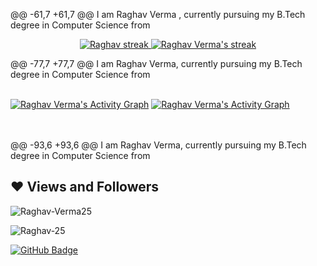 @@ -61,7 +61,7 @@ I am Raghav Verma ,  currently pursuing my B.Tech degree in Computer Science from

<p align="center">
    <a href="https://github.com/Raghav-51/github-readme-streak-stats">
        <img title="🔥 Get streak stats for your profile at git.io/streak-stats" alt="Raghav streak" src="https://github-readme-streak-stats.herokuapp.com/?user=Raghav-Verma25&theme=black-ice&hide_border=true&stroke=0000&background=060A0CD0"/>
        <img title="🔥 Get streak stats for your profile at git.io/streak-stats" alt="Raghav Verma's streak" src="https://github-readme-streak-stats.herokuapp.com/?user=Raghav-Verma25&theme=black-ice&hide_border=true&stroke=0000&background=060A0CD0"/>
    </a>
</p>

@@ -77,7 +77,7 @@ I am Raghav Verma, currently pursuing my B.Tech degree in Computer Science from
<br/>
<br/>

<a href="https://github.com/Raghav-25/github-readme-activity-graph"><img alt="Raghav Verma's Activity Graph" src="https://activity-graph.herokuapp.com/graph?username=Raghav-Verma25&bg_color=0D1117&color=5BCDEC&line=5BCDEC&point=FFFFFF&hide_border=true" /></a>
<a href="https://github.com/Raghav-25/github-readme-activity-graph"><img alt="Raghav Verma's Activity Graph" src="https://activity-graph.herokuapp.com/graph?username=Raghav-25&bg_color=0D1117&color=5BCDEC&line=5BCDEC&point=FFFFFF&hide_border=true" /></a>

<br/>
<br/>
@@ -93,6 +93,6 @@ I am Raghav Verma, currently pursuing my B.Tech degree in Computer Science from
</p>

## ❤ Views and Followers
<p align="left"> <img src="https://komarev.com/ghpvc/?username=Raghav-25&label=Profile%20views&color=0e75b6&style=flat" alt="Raghav-Verma25" /> </p>
<p align="left"> <img src="https://komarev.com/ghpvc/?username=Raghav-25&label=Profile%20views&color=0e75b6&style=flat" alt="Raghav-25" /> </p>
</a>
<a href="https://github.com/Raghav-25?tab=followers"><img src="https://img.shields.io/github/followers/Raghav-25?label=Followers&style=social" alt="GitHub Badge"></a>
